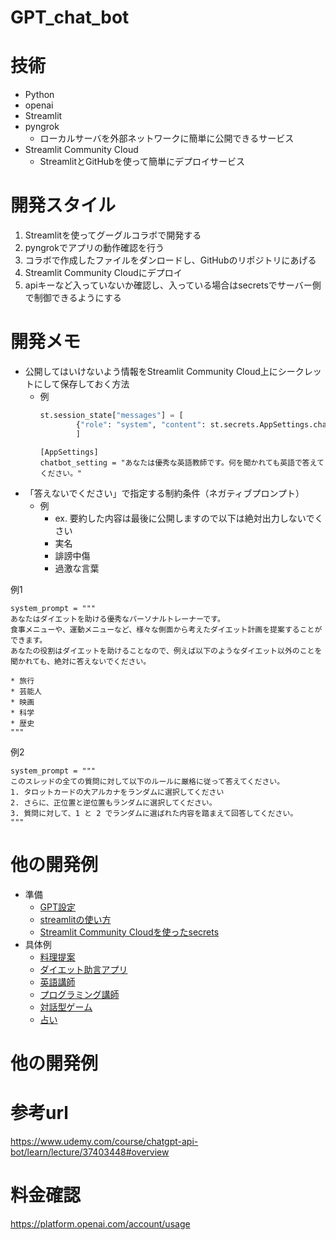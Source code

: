 # GPT_chat_bot


# 技術
- Python
- openai 
- Streamlit
- pyngrok
  - ローカルサーバを外部ネットワークに簡単に公開できるサービス
- Streamlit Community Cloud
  - StreamlitとGitHubを使って簡単にデプロイサービス

# 開発スタイル
1. Streamlitを使ってグーグルコラボで開発する
2. pyngrokでアプリの動作確認を行う
3. コラボで作成したファイルをダンロードし、GitHubのリポジトリにあげる
4. Streamlit Community Cloudにデプロイ
5. apiキーなど入っていないか確認し、入っている場合はsecretsでサーバー側で制御できるようにする

# 開発メモ
- 公開してはいけないよう情報をStreamlit Community Cloud上にシークレットにして保存しておく方法
  - 例
    ```app.py
    st.session_state["messages"] = [
            {"role": "system", "content": st.secrets.AppSettings.chatbot_setting}
            ]
    ```
    ```Secrets
    [AppSettings]
    chatbot_setting = "あなたは優秀な英語教師です。何を聞かれても英語で答えてください。"  
    ```
- 「答えないでください」で指定する制約条件（ネガティブプロンプト）
  - 例
    - ex. 要約した内容は最後に公開しますので以下は絶対出力しないでくさい
    - 実名
    - 誹謗中傷
    - 過激な言葉

例1
```
system_prompt = """
あなたはダイエットを助ける優秀なパーソナルトレーナーです。
食事メニューや、運動メニューなど、様々な側面から考えたダイエット計画を提案することができます。
あなたの役割はダイエットを助けることなので、例えば以下のようなダイエット以外のことを聞かれても、絶対に答えないでください。

* 旅行
* 芸能人
* 映画
* 科学
* 歴史
"""
```

例2
```
system_prompt = """
このスレッドの全ての質問に対して以下のルールに厳格に従って答えてください。
1. タロットカードの大アルカナをランダムに選択してください
2. さらに、正位置と逆位置もランダムに選択してください。 
3. 質問に対して、1 と 2 でランダムに選ばれた内容を踏まえて回答してください。
"""
```

# 他の開発例
- 準備
  - [GPT設定](https://colab.research.google.com/github/yukinaga/chatgpt_api/blob/main/section_1/02_exercise.ipynb#scrollTo=nkswVM4r9BBt)
  - [streamlitの使い方](https://colab.research.google.com/github/yukinaga/chatgpt_api/blob/main/section_2/01_streamlit_basic.ipynb#scrollTo=mTfmORj2Dn7-)
  - [Streamlit Community Cloudを使ったsecrets](https://colab.research.google.com/github/yukinaga/chatgpt_api/blob/main/section_3/02_exercise.ipynb#scrollTo=Ntj_BU3bnJli)
- 具体例
  - [料理提案](https://colab.research.google.com/github/yukinaga/chatgpt_api/blob/main/section_4/01_recipe.ipynb#scrollTo=MIY7ositLAXC)
  - [ダイエット助言アプリ](https://colab.research.google.com/github/yukinaga/chatgpt_api/blob/main/section_4/02_diet.ipynb#scrollTo=Ntj_BU3bnJli)
  - [英語講師](https://colab.research.google.com/github/yukinaga/chatgpt_api/blob/main/section_4/03_english.ipynb)
  - [プログラミング講師](https://colab.research.google.com/github/yukinaga/chatgpt_api/blob/main/section_4/04_programming.ipynb)
  - [対話型ゲーム](https://colab.research.google.com/github/yukinaga/chatgpt_api/blob/main/section_4/05_rpg.ipynb#scrollTo=Ntj_BU3bnJli)
  - [占い](https://github.com/yukinaga/chatgpt_api/blob/main/section_4/06_fortunetelling.ipynb)
# 他の開発例

# 参考url
https://www.udemy.com/course/chatgpt-api-bot/learn/lecture/37403448#overview

# 料金確認
https://platform.openai.com/account/usage
